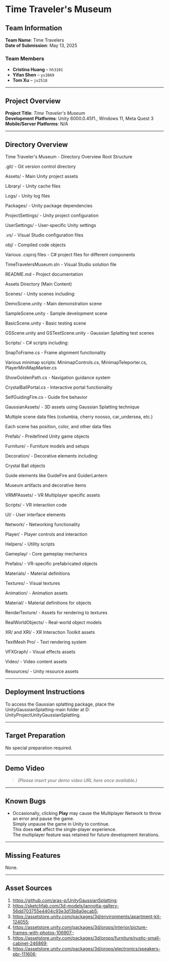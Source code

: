 # Time Traveler's Museum

## Team Information
**Team Name**: Time Travelers  
**Date of Submission**: May 13, 2025  

### Team Members
- **Cristina Huang** – `hh3101`  
- **Yifan Shen** – `ys3869`  
- **Tom Xu** – `jx2518`

---

## Project Overview

**Project Title**: *Time Traveler's Museum*  
**Development Platforms**: Unity 6000.0.45f1., Windows 11, Meta Quest 3  
**Mobile/Server Platforms**: N/A  

---

## Directory Overview

Time Traveler's Museum - Directory Overview
Root Structure

.git/ - Git version control directory

Assets/ - Main Unity project assets

Library/ - Unity cache files

Logs/ - Unity log files

Packages/ - Unity package dependencies

ProjectSettings/ - Unity project configuration

UserSettings/ - User-specific Unity settings

.vs/ - Visual Studio configuration files

obj/ - Compiled code objects

Various .csproj files - C# project files for different components

TimeTravelersMuseum.sln - Visual Studio solution file

README.md - Project documentation

Assets Directory (Main Content)

Scenes/ - Unity scenes including:

DemoScene.unity - Main demonstration scene

SampleScene.unity - Sample development scene

BasicScene.unity - Basic testing scene

GSScene.unity and GSTestScene.unity - Gaussian Splatting test scenes

Scripts/ - C# scripts including:

SnapToFrame.cs - Frame alignment functionality

Various minimap scripts: MinimapControls.cs, MinimapTeleporter.cs, PlayerMiniMapMarker.cs

ShowGoldenPath.cs - Navigation guidance system

CrystalBallPortal.cs - Interactive portal functionality

SelfGuidingFire.cs - Guide fire behavior

GaussianAssets/ - 3D assets using Gaussian Splatting technique

Multiple scene data files (columbia, cherry noosso, car_undersea, etc.)

Each scene has position, color, and other data files

Prefab/ - Predefined Unity game objects

Furniture/ - Furniture models and setups

Decoration/ - Decorative elements including:

Crystal Ball objects

Guide elements like GuideFire and GuiderLantern

Museum artifacts and decorative items

VRMPAssets/ - VR Multiplayer specific assets

Scripts/ - VR interaction code

UI/ - User interface elements

Network/ - Networking functionality

Player/ - Player controls and interaction

Helpers/ - Utility scripts

Gameplay/ - Core gameplay mechanics

Prefabs/ - VR-specific prefabricated objects

Materials/ - Material definitions

Textures/ - Visual textures

Animation/ - Animation assets

Material/ - Material definitions for objects

RenderTexture/ - Assets for rendering to textures

RealWorldObjects/ - Real-world object models

XR/ and XRI/ - XR Interaction Toolkit assets

TextMesh Pro/ - Text rendering system

VFXGraph/ - Visual effects assets

Video/ - Video content assets

Resources/ - Unity resource assets

---

## Deployment Instructions

To access the Gaussian splatting package, place the UnityGaussianSplatting-main folder at D: UnityProjectUnityGaussianSplatting.

---

## Target Preparation

No special preparation required.

---

## Demo Video

> *(Please insert your demo video URL here once available.)*

---

## Known Bugs

- Occasionally, clicking **Play** may cause the Multiplayer Network to throw an error and pause the game.  
  Simply unpause the game in Unity to continue.  
  This does **not** affect the single-player experience.  
  The multiplayer feature was retained for future development iterations.

---

## Missing Features

None.

---

## Asset Sources

1. https://github.com/aras-p/UnityGaussianSplatting;
2. https://sketchfab.com/3d-models/jannotta-gallery-56dd703755e4404c93e3d13b8a0ecab5;
3. https://assetstore.unity.com/packages/3d/environments/apartment-kit-124055;
4. https://assetstore.unity.com/packages/3d/props/interior/picture-frames-with-photos-106907;;
5. https://assetstore.unity.com/packages/3d/props/furniture/rustic-small-cabinet-246869;
6. https://assetstore.unity.com/packages/3d/props/electronics/speakers-pbr-111606;
